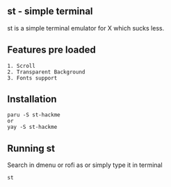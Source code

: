 st - simple terminal
--------------------
st is a simple terminal emulator for X which sucks less.


Features pre loaded
------------
```
1. Scroll
2. Transparent Background
3. Fonts support 
```

Installation
------------
```
paru -S st-hackme
or
yay -S st-hackme
```
Running st
----------
Search in dmenu or rofi as or simply type it in terminal
```
st
```